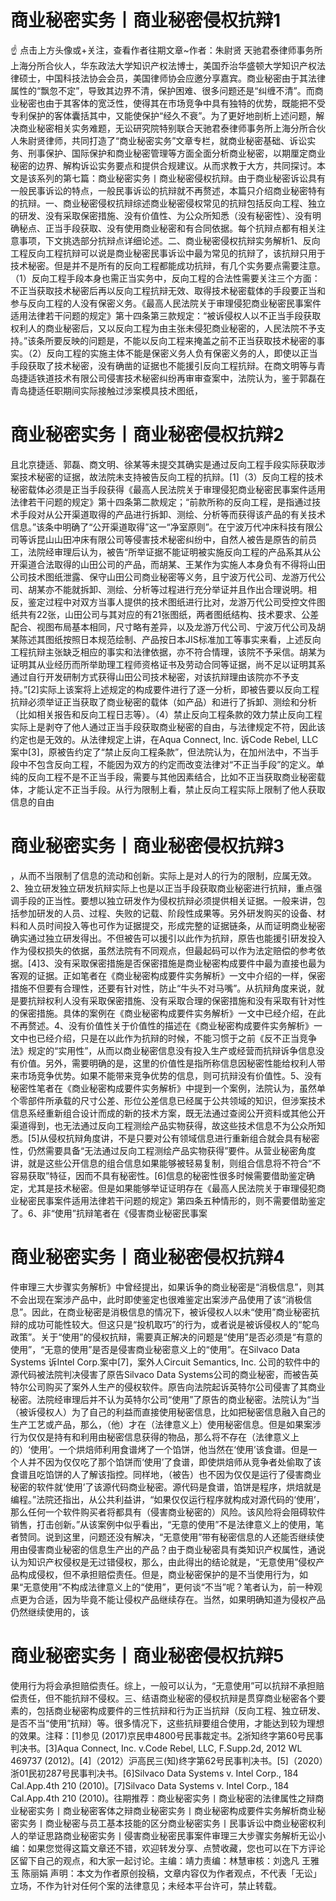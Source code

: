 # 商业秘密实务丨商业秘密侵权抗辩1

☝ 点击上方头像或+关注，查看作者往期文章~作者：朱尉贤 天驰君泰律师事务所上海分所合伙人，华东政法大学知识产权法博士，美国乔治华盛顿大学知识产权法律硕士，中国科技法协会会员，美国律师协会应邀分享嘉宾。商业秘密由于其法律属性的“飘忽不定”，导致其边界不清，保护困难、很多问题还是“纠缠不清”。而商业秘密也由于其客体的宽泛性，使得其在市场竞争中具有独特的优势，既能把不受专利保护的客体囊括其中，又能使保护“经久不衰”。为了更好地剖析上述问题，解决商业秘密相关实务难题，无讼研究院特别联合天驰君泰律师事务所上海分所合伙人朱尉贤律师，共同打造了“商业秘密实务”文章专栏，就商业秘密基础、诉讼实务、刑事保护、国际保护和商业秘密管理等方面全面分析商业秘密，以期厘定商业秘密的边界、解构诉讼实务要点和提供合规建议。从而求教于大方，共同探讨。本文是该系列的第七篇：商业秘密实务丨商业秘密侵权抗辩。由于商业秘密诉讼具有一般民事诉讼的特点，一般民事诉讼的抗辩就不再赘述，本篇只介绍商业秘密特有的抗辩。一、商业秘密侵权抗辩综述商业秘密侵权常见的抗辩包括反向工程、独立的研发、没有采取保密措施、没有价值性、为公众所知悉（没有秘密性）、没有明确秘点、正当手段获取、没有使用商业秘密和有合同依据。每个抗辩点都有相关注意事项，下文挑选部分抗辩点详细论述。二、商业秘密侵权抗辩实务解析1、反向工程反向工程抗辩可以说是商业秘密民事诉讼中最为常见的抗辩了，该抗辩只用于技术秘密。但是并不是所有的反向工程都能成功抗辩，有几个实务要点需要注意。（1）反向工程手段本身也需正当实务中，反向工程的合法性需要关注三个方面：不正当获取技术秘密后再以反向工程抗辩无效、取得技术秘密载体的手段要正当和参与反向工程的人没有保密义务。《最高人民法院关于审理侵犯商业秘密民事案件适用法律若干问题的规定》第十四条第三款规定：“被诉侵权人以不正当手段获取权利人的商业秘密后，又以反向工程为由主张未侵犯商业秘密的，人民法院不予支持。”该条所要反映的问题是，不能以反向工程来掩盖之前不正当获取技术秘密的事实。（2）反向工程的实施主体不能是保密义务人负有保密义务的人，即使以正当手段获取了技术秘密，没有确凿的证据也不能援引反向工程抗辩。在商文明等与青岛捷适铁道技术有限公司侵害技术秘密纠纷再审审查案中，法院认为，鉴于郭磊在青岛捷适任职期间实际接触过涉案模具技术图纸，

# 商业秘密实务丨商业秘密侵权抗辩2

且北京捷适、郭磊、商文明、徐某等未提交其确实是通过反向工程手段实际获取涉案技术秘密的证据，故法院未支持被告反向工程的抗辩。[1]（3）反向工程的技术秘密载体必须是正当手段获得《最高人民法院关于审理侵犯商业秘密民事案件适用法律若干问题的规定》第十四条第二款规定；“前款所称的反向工程，是指通过技术手段对从公开渠道取得的产品进行拆卸、测绘、分析等而获得该产品的有关技术信息。”该条中明确了“公开渠道取得”这一“净室原则”。在宁波万代冲床科技有限公司等诉昆山山田冲床有限公司等侵害技术秘密纠纷中，自然人被告是原告的前员工，法院经审理后认为，被告“所举证据不能证明被实施反向工程的产品系其从公开渠道合法取得的山田公司的产品，而胡某、王某作为实施人本身负有不得将山田公司技术图纸泄露、保守山田公司商业秘密等义务，且宁波万代公司、龙游万代公司、胡某亦不能就拆卸、测绘、分析等过程进行充分举证并且作出合理说明。相反，鉴定过程中对双方当事人提供的技术图纸进行比对，龙游万代公司受控文件图纸共有22张，山田公司与其对应的有21张图纸，两者图纸结构、技术要求、公差配合、视图布局基本相同，尺寸略有差异，以及龙游万代公司、宁波万代公司及胡某陈述其图纸按照日本规范绘制、产品按日本JIS标准加工等事实来看，上述反向工程抗辩主张缺乏相应的事实和法律依据，亦不符合情理，该院不予采信。胡某为证明其从业经历而所举助理工程师资格证书及劳动合同等证据，尚不足以证明其系通过自行开发研制方式获得山田公司技术秘密，对该抗辩理由该院亦不予支持。”[2]实际上该案将上述规定的构成要件进行了逐一分析，即被告要以反向工程抗辩必须举证正当获取了商业秘密的载体（如产品）和进行了拆卸、测绘和分析（比如相关报告和反向工程日志等）。（4）禁止反向工程条款的效力禁止反向工程实际上是剥夺了他人通过正当手段获取商业秘密的自由，与法律规定不符，因此该约定也是无效的。从法律规定上讲，在Aqua Connect, Inc. 诉Code Rebel, LLC案中[3]，原被告约定了“禁止反向工程条款”，但法院认为，在加州法中，不当手段中不包含反向工程，不能因为双方的约定而改变法律对“不正当手段”的定义。单纯的反向工程不是不正当手段，需要与其他因素结合，比如不正当获取商业秘密载体，才能认定不正当手段。从行为限制上看，禁止反向工程实际上限制了他人获取信息的自由

# 商业秘密实务丨商业秘密侵权抗辩3

，从而不当限制了信息的流动和创新。实际上是对人的行为的限制，应属无效。2、独立研发独立研发抗辩实际上也是以正当手段获取商业秘密进行抗辩，重点强调手段的正当性。要想以独立研发作为侵权抗辩必须提供相关证据。一般来讲，包括参加研发的人员、过程、失败的记载、阶段性成果等。另外研发购买的设备、材料和人员时间投入等也可作为证据提交，形成完整的证据链条，从而证明商业秘密确实通过独立研发得出。不但被告可以援引以此作为抗辩，原告也能援引研发投入作为侵权损失的依据，虽然法院有不同观点，但最起码可以作为法定赔偿的参考依据。[4]3、没有采取保密措施是否保密措施是商业秘密构成要件中最为直接也最为客观的证据。正如笔者在《商业秘密构成要件实务解析》一文中介绍的一样，保密措施不但要有合理性，还要有针对性，防止“牛头不对马嘴”。从抗辩角度来说，就是要抗辩权利人没有采取保密措施、没有采取合理的保密措施和没有采取有针对性的保密措施。具体的案例在《商业秘密构成要件实务解析》一文中已经介绍，在此不再赘述。4、没有价值性关于价值性的描述在《商业秘密构成要件实务解析》一文中也已经介绍，只是在以此作为抗辩的时候，不能习惯于之前《反不正当竞争法》规定的“实用性”，从而以商业秘密信息没有投入生产或经营而抗辩诉争信息没有价值。另外，需要明确的是，这里的价值性是指所称信息因秘密性能给权利人带来市场竞争优势。如果不能带来竞争优势的信息，则可抗辩没有价值性。5、没有秘密性笔者在《商业秘密构成要件实务解析》中提到一个案例，法院认为，虽然单个零部件所承载的尺寸公差、形位公差信息已经属于公共领域的知识，但涉案技术信息系经重新组合设计而成的新的技术方案，既无法通过查阅公开资料或其他公开渠道得到，也无法通过反向工程测绘产品实物获得，故这些技术信息不为公众所知悉。[5]从侵权抗辩角度讲，不是只要对公有领域信息进行重新组合就会具有秘密性，仍然需要具备“无法通过反向工程测绘产品实物获得”要件。从营业秘密角度讲，就是这些公开信息的组合信息如果能够被轻易复制，则组合信息将不符合“不容易获取”特征，因而不具有秘密性。[6]信息的秘密性很多时候需要借助鉴定确定，尤其是技术秘密。但是如果能够举证证明存在《最高人民法院关于审理侵犯商业秘密民事案件适用法律若干问题的规定》第四条五种情形的，则不需要借助鉴定了。6、非“使用”抗辩笔者在《侵害商业秘密民事案

# 商业秘密实务丨商业秘密侵权抗辩4

件审理三大步骤实务解析》中曾经提出，如果诉争的商业秘密是“消极信息”，则其不会出现在案涉产品中，此时即使鉴定也很难鉴定出案涉产品使用了该“消极信息”。因此，在商业秘密是消极信息的情况下，被诉侵权人以未“使用”商业秘密抗辩的成功可能性较大。但这只是“投机取巧”的行为，或者说是被诉侵权人的“鸵鸟政策”。关于“使用”的侵权抗辩，需要真正解决的问题是“使用”是否必须是“有意的使用”，“无意的使用”是否是侵害商业秘密意义上的“使用”。在Silvaco Data Systems 诉Intel Corp.案中[7]，案外人Circuit Semantics, Inc. 公司的软件中的源代码被法院判决侵害了原告Silvaco Data Systems公司的商业秘密，而被告英特尔公司购买了案外人生产的侵权软件。原告向法院起诉英特尔公司侵害了其商业秘密。法院经审理后并不认为英特尔公司“使用”了原告的商业秘密。法院认为“当（被诉侵权人）为了自己的利益而直接使用秘密信息，比如把秘密信息融入自己的生产工艺或产品，那么，（他）才在（法律意义上）使用秘密信息。但是如果案涉行为仅仅是持有和利用由秘密信息获得的物品，那么将不存在（法律意义上的）‘使用’。一个烘焙师利用食谱烤了一个馅饼，他当然在‘使用’该食谱。但是一个人并不因为仅仅吃了那个馅饼而‘使用’了食谱，即使烘焙师从竞争者处偷取了该食谱且吃馅饼的人了解该指控。同样地，（被告）也不因为仅仅是运行了侵害商业秘密的软件就‘使用’了该源代码商业秘密。源代码是食谱，馅饼是程序，烘焙就是编程。”法院还指出，从公共利益讲，“如果仅仅运行程序就构成对源代码的‘使用’，那么任何一个软件购买者将都具有（侵害商业秘密的）风险。该风险将会阻碍软件销售，打击创新。”从该案例中似乎看出，“无意的使用”不是法律意义上的使用，笔者赞同。说到这里，问题还没有解决，“无意使用”带有秘密信息的人还能否继续使用由侵害商业秘密的信息生产出的产品？由于商业秘密具有类知识产权属性，通说认为知识产权侵权是无过错侵权，那么，由此得出的结论就是，“无意使用”侵权产品构成侵权，但不承担赔偿责任。但是，商业秘密保护的是不当使用行为，如果“无意使用”不构成法律意义上的“使用”，更何谈“不当”呢？笔者认为，前一种观点更为合适，因为毕竟不能让侵权产品继续存在。当然，如果明确知道为侵权产品仍然继续使用的，该

# 商业秘密实务丨商业秘密侵权抗辩5

使用行为将会承担赔偿责任。综上，一般可以认为，“无意使用”可以抗辩不承担赔偿责任，但不能抗辩不侵权。三、结语商业秘密的侵权抗辩是贯穿商业秘密各个要素的，包括商业秘密构成要件的三性抗辩和行为正当抗辩（反向工程、独立研发、是否不当“使用”抗辩）等。很多情况下，这些抗辩要组合使用，才能达到较为理想的效果。注释：[1]参见 (2017)京民申4800号民事裁定书。[2](2014)浙知终字第60号民事判决书。[3]Aqua Connect, Inc. v.Code Rebel, LLC, F.Supp.2d, 2012 WL 469737 (2012)。[4]（2012）沪高民三(知)终字第62号民事判决书。[5]（2020）浙01民初287号民事判决书。[6]Silvaco Data Systems v. Intel Corp., 184 Cal.App.4th 210 (2010)。[7]Silvaco Data Systems v. Intel Corp., 184 Cal.App.4th 210 (2010)。往期推荐：商业秘密实务丨商业秘密的法律属性之辩商业秘密实务丨商业秘密客体之辩商业秘密实务丨商业秘密构成要件实务解析商业秘密实务丨商业秘密与员工基本技能的区分商业秘密实务丨民事诉讼中商业秘密权利人的举证思路商业秘密实务丨侵害商业秘密民事案件审理三大步骤实务解析无讼小编：如果您觉得这篇文章还不错，欢迎转发分享、点赞收藏，您也可以在下方评论区留下自己的观点，和大家一起讨论。主编：靖力责编：林慧审核：刘逸凡 王雅玉 陈丽娟 声明：本文为作者原创投稿，文章内容仅为作者观点，不代表「无讼」立场，不作为针对任何个案的法律意见；未经本平台许可，禁止转载。


